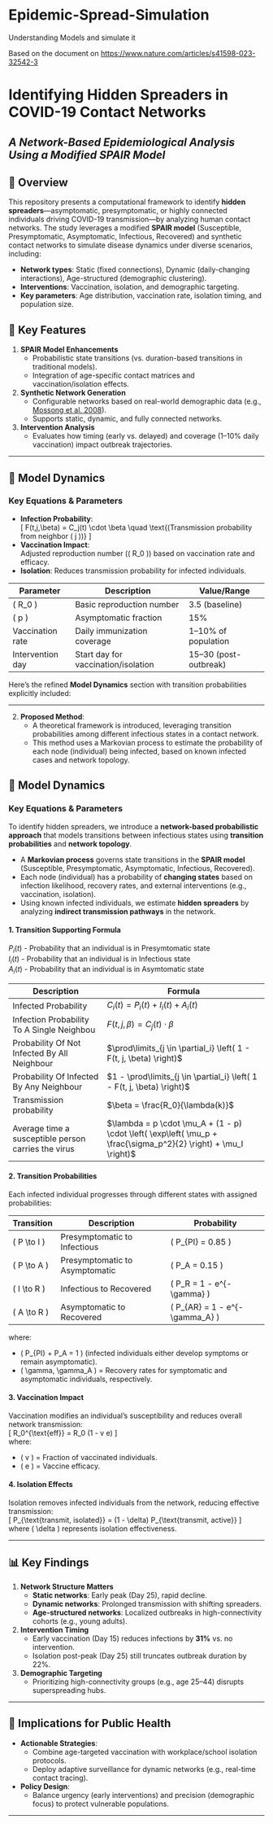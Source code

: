 # Epidemic-Spread-Simulation
Understanding Models and simulate it

Based on the document on https://www.nature.com/articles/s41598-023-32542-3

# Identifying Hidden Spreaders in COVID-19 Contact Networks  
*A Network-Based Epidemiological Analysis Using a Modified SPAIR Model*  
---

## 📌 Overview  
This repository presents a computational framework to identify **hidden spreaders**—asymptomatic, presymptomatic, or highly connected individuals driving COVID-19 transmission—by analyzing human contact networks. The study leverages a modified **SPAIR model** (Susceptible, Presymptomatic, Asymptomatic, Infectious, Recovered) and synthetic contact networks to simulate disease dynamics under diverse scenarios, including:  
- **Network types**: Static (fixed connections), Dynamic (daily-changing interactions), Age-structured (demographic clustering).  
- **Interventions**: Vaccination, isolation, and demographic targeting.  
- **Key parameters**: Age distribution, vaccination rate, isolation timing, and population size.  

## 🔑 Key Features  
1. **SPAIR Model Enhancements**  
   - Probabilistic state transitions (vs. duration-based transitions in traditional models).  
   - Integration of age-specific contact matrices and vaccination/isolation effects.  
2. **Synthetic Network Generation**  
   - Configurable networks based on real-world demographic data (e.g., [Mossong et al. 2008](https://doi.org/10.1371/journal.pmed.0050074)).  
   - Supports static, dynamic, and fully connected networks.  
3. **Intervention Analysis**  
   - Evaluates how timing (early vs. delayed) and coverage (1–10% daily vaccination) impact outbreak trajectories.  

---


## 🧬 Model Dynamics  
### Key Equations & Parameters  
- **Infection Probability**:  
  \[
  F(t,j,\beta) = C_j(t) \cdot \beta \quad \text{(Transmission probability from neighbor \( j \))}
  \]  
- **Vaccination Impact**:  
  Adjusted reproduction number (\( R_0 \)) based on vaccination rate and efficacy.  
- **Isolation**: Reduces transmission probability for infected individuals.  

| Parameter       | Description                          | Value/Range      |  
|-----------------|--------------------------------------|------------------|  
| \( R_0 \)       | Basic reproduction number           | 3.5 (baseline)   |  
| \( p \)         | Asymptomatic fraction               | 15%              |  
| Vaccination rate| Daily immunization coverage         | 1–10% of population |  
| Intervention day| Start day for vaccination/isolation | 15–30 (post-outbreak)|  

Here’s the refined **Model Dynamics** section with transition probabilities explicitly included:  

---

2. **Proposed Method**:
   - A theoretical framework is introduced, leveraging transition probabilities among different infectious states in a contact network.
   - This method uses a Markovian process to estimate the probability of each node (individual) being infected, based on known infected cases and network topology.

## 🧬 Model Dynamics  
### Key Equations & Parameters  
To identify hidden spreaders, we introduce a **network-based probabilistic approach** that models transitions between infectious states using **transition probabilities** and **network topology**.  

- A **Markovian process** governs state transitions in the **SPAIR model** (Susceptible, Presymptomatic, Asymptomatic, Infectious, Recovered).  
- Each node (individual) has a probability of **changing states** based on infection likelihood, recovery rates, and external interventions (e.g., vaccination, isolation).  
- Using known infected individuals, we estimate **hidden spreaders** by analyzing **indirect transmission pathways** in the network.  

#### **1. Transition Supporting Formula**  
$P_i(t)$ - Probability that an individual is in Presymtomatic state </br>
$I_i(t)$ - Probability that an individual is in Infectious state  </br>
$A_i(t)$ - Probability that an individual is in Asymtomatic state </br>

| Description | Formula |
|------------|-------------|
| Infected Probability | $C_i(t) = P_i(t) + I_i(t) + A_i(t)$ |
| Infection Probability To A Single Neighbou | $F(t, j, \beta) = C_j(t) \cdot \beta$ |
| Probability Of Not Infected By All Neighbour | $\prod\limits_{j \in \partial_i} \left( 1 - F(t, j, \beta) \right)$ |
| Probability Of Infected By Any Neighbour | $1 - \prod\limits_{j \in \partial_i} \left( 1 - F(t, j, \beta) \right)$   |
| Transmission probability | $\beta = \frac{R_0}{\lambda(k)}$ |
| Average time a susceptible person carries the virus | $\lambda = p \cdot \mu_A + (1 - p) \cdot \left( \exp\left( \mu_p + \frac{\sigma_p^2}{2} \right) + \mu_I \right)$ |


#### **2. Transition Probabilities**  
Each infected individual progresses through different states with assigned probabilities:  

| Transition | Description | Probability |
|------------|------------|-------------|
| \( P \to I \) | Presymptomatic to Infectious | \( P_{PI} = 0.85 \) |
| \( P \to A \) | Presymptomatic to Asymptomatic | \( P_A = 0.15 \) |
| \( I \to R \) | Infectious to Recovered | \( P_R = 1 - e^{-\gamma} \) |
| \( A \to R \) | Asymptomatic to Recovered | \( P_{AR} = 1 - e^{-\gamma_A} \) |

where:  
- \( P_{PI} + P_A = 1 \) (infected individuals either develop symptoms or remain asymptomatic).  
- \( \gamma, \gamma_A \) = Recovery rates for symptomatic and asymptomatic individuals, respectively.  


#### **3. Vaccination Impact**  
Vaccination modifies an individual’s susceptibility and reduces overall network transmission:  
\[
R_0^{\text{eff}} = R_0 (1 - v e)
\]  
where:  
- \( v \) = Fraction of vaccinated individuals.  
- \( e \) = Vaccine efficacy.  

#### **4. Isolation Effects**  
Isolation removes infected individuals from the network, reducing effective transmission:  
\[
P_{\text{transmit, isolated}} = (1 - \delta) P_{\text{transmit, active}}
\]  
where \( \delta \) represents isolation effectiveness.  

---

## 📊 Key Findings  
1. **Network Structure Matters**  
   - **Static networks**: Early peak (Day 25), rapid decline.  
   - **Dynamic networks**: Prolonged transmission with shifting spreaders.  
   - **Age-structured networks**: Localized outbreaks in high-connectivity cohorts (e.g., young adults).  
2. **Intervention Timing**  
   - Early vaccination (Day 15) reduces infections by **31%** vs. no intervention.  
   - Isolation post-peak (Day 25) still truncates outbreak duration by 22%.  
3. **Demographic Targeting**  
   - Prioritizing high-connectivity groups (e.g., age 25–44) disrupts superspreading hubs.  

---

## 🎯 Implications for Public Health  
- **Actionable Strategies**:  
  - Combine age-targeted vaccination with workplace/school isolation protocols.  
  - Deploy adaptive surveillance for dynamic networks (e.g., real-time contact tracing).  
- **Policy Design**:  
  - Balance urgency (early interventions) and precision (demographic focus) to protect vulnerable populations.  

---





